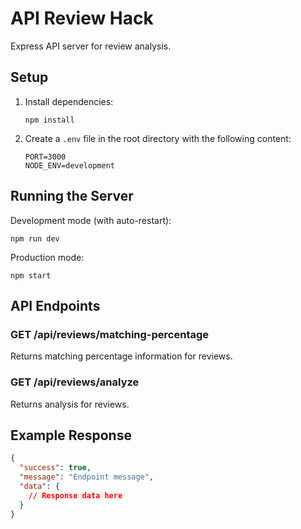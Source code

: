 # API Review Hack

Express API server for review analysis.

## Setup

1. Install dependencies:
   ```
   npm install
   ```

2. Create a `.env` file in the root directory with the following content:
   ```
   PORT=3000
   NODE_ENV=development
   ```

## Running the Server

Development mode (with auto-restart):
```
npm run dev
```

Production mode:
```
npm start
```

## API Endpoints

### GET /api/reviews/matching-percentage
Returns matching percentage information for reviews.

### GET /api/reviews/analyze
Returns analysis for reviews.

## Example Response

```json
{
  "success": true,
  "message": "Endpoint message",
  "data": {
    // Response data here
  }
}
```
